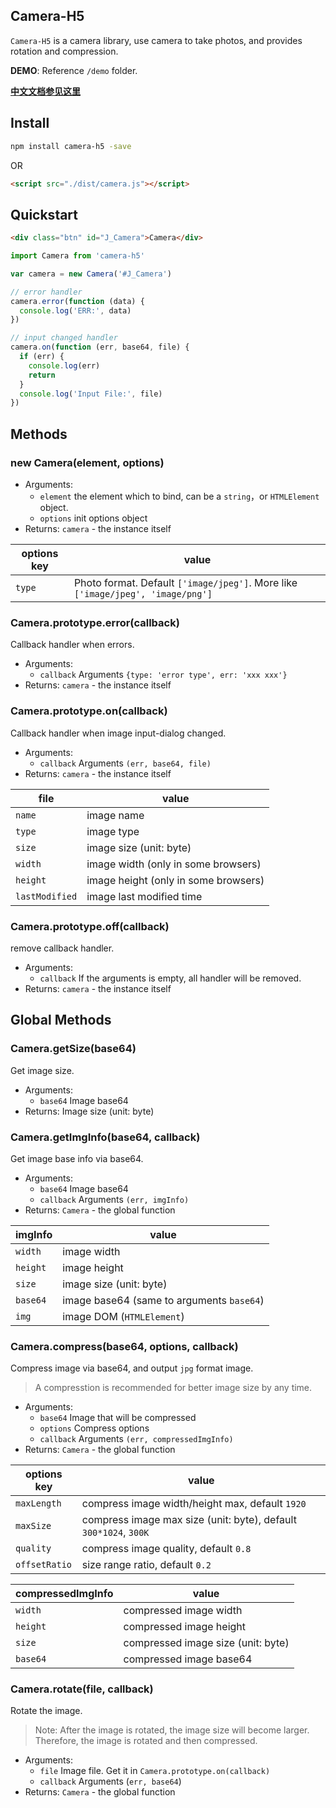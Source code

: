 ## Camera-H5

`Camera-H5` is a camera library, use camera to take photos, and provides rotation and compression.

**DEMO**: Reference `/demo` folder.

**[中文文档参见这里](README.ZH-CN.md)**

## Install

```bash
npm install camera-h5 -save
```

OR 

```html
<script src="./dist/camera.js"></script>
```

## Quickstart

```html
<div class="btn" id="J_Camera">Camera</div>
```

```js
import Camera from 'camera-h5'

var camera = new Camera('#J_Camera')

// error handler
camera.error(function (data) {
  console.log('ERR:', data)
})

// input changed handler
camera.on(function (err, base64, file) {
  if (err) {
    console.log(err)
    return
  }
  console.log('Input File:', file)
})
```

## Methods

### new Camera(element, options)

* Arguments:
  * `element` the element which to bind, can be a `string`，or `HTMLElement` object.
  * `options` init options object
* Returns: `camera` - the instance itself

| options key | value                                    |
| ----------- | ---------------------------------------- |
| `type`      | Photo format. Default `['image/jpeg']`. More like `['image/jpeg', 'image/png']` |

### Camera.prototype.error(callback)

Callback handler when errors.

* Arguments:
  * `callback` Arguments `{type: 'error type', err: 'xxx xxx'}`
* Returns: `camera` - the instance itself

### Camera.prototype.on(callback)

Callback handler when image input-dialog changed.

* Arguments:
  * `callback` Arguments `(err, base64, file)`
* Returns: `camera` - the instance itself

| file           | value                                |
| -------------- | ------------------------------------ |
| `name`         | image name                           |
| `type`         | image type                           |
| `size`         | image size (unit: byte)              |
| `width`        | image width (only in some browsers)  |
| `height`       | image height (only in some browsers) |
| `lastModified` | image last modified time             |

### Camera.prototype.off(callback)

remove callback handler.

* Arguments:
  * `callback` If the arguments is empty, all handler will be removed.
* Returns: `camera` - the instance itself

## Global Methods

### Camera.getSize(base64)

Get image size.

* Arguments:
  * `base64` Image base64
* Returns: Image size (unit: byte)

### Camera.getImgInfo(base64, callback)

Get image base info via base64.

* Arguments:
  * `base64` Image base64
  * `callback` Arguments `(err, imgInfo)`
* Returns: `Camera` - the global function

| imgInfo  | value                                    |
| -------- | ---------------------------------------- |
| `width`  | image width                              |
| `height` | image height                             |
| `size`   | image size (unit: byte)                  |
| `base64` | image base64 (same to arguments `base64`) |
| `img`    | image DOM (`HTMLElement`)                |

### Camera.compress(base64, options, callback)

Compress image via base64, and output `jpg` format image.

> A compresstion is recommended for better image size by any time.

* Arguments:
  * `base64` Image that will be compressed
  * `options` Compress options
  * `callback` Arguments `(err, compressedImgInfo)`
* Returns: `Camera` - the global function

| options key   | value                                    |
| ------------- | ---------------------------------------- |
| `maxLength`   | compress image width/height max, default `1920` |
| `maxSize`     | compress image max size (unit: byte), default `300*1024`,  `300K` |
| `quality`     | compress image quality, default `0.8`    |
| `offsetRatio` | size range ratio, default `0.2`          |

| compressedImgInfo | value                              |
| ----------------- | ---------------------------------- |
| `width`           | compressed image width             |
| `height`          | compressed image height            |
| `size`            | compressed image size (unit: byte) |
| `base64`          | compressed image base64            |

### Camera.rotate(file, callback)

Rotate the image.

> Note: After the image is rotated, the image size will become larger. Therefore, the image is rotated and then compressed.

* Arguments:
  * `file` Image file. Get it in `Camera.prototype.on(callback)` 
  * `callback` Arguments (`err, base64`) 
* Returns: `Camera` - the global function

